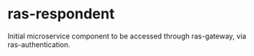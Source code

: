 # ras-respondent
Initial microservice component to be accessed through ras-gateway, via ras-authentication.
